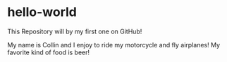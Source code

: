 # hello-world
This Repository will by my first one on GitHub! 

My name is Collin and I enjoy to ride my motorcycle and fly airplanes! 
My favorite kind of food is beer! 
 

